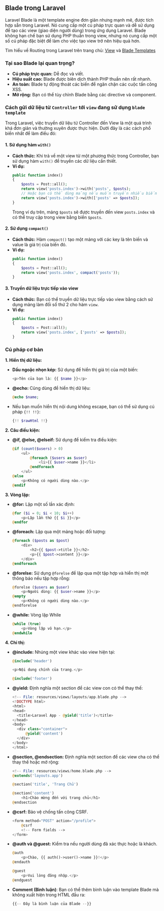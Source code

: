 ## Blade trong Laravel

Laravel Blade là một template engine đơn giản nhưng mạnh mẽ, được tích hợp sẵn trong Laravel. Nó cung cấp một cú pháp trực quan và dễ sử dụng để tạo các view (giao diện người dùng) trong ứng dụng Laravel. Blade không hạn chế bạn sử dụng PHP thuần trong view, nhưng nó cung cấp một số cú pháp đặc biệt để làm cho việc tạo view trở nên hiệu quả hơn.

Tìm hiểu về Routing trong Laravel trên trang chủ: [View](https://laravel.com/docs/11.x/views) và [Blade Templates](https://laravel.com/docs/11.x/blade)

### Tại sao Blade lại quan trọng?

- **Cú pháp trực quan:** Dễ đọc và viết.
- **Hiệu suất cao:** Blade được biên dịch thành PHP thuần nên rất nhanh.
- **An toàn:** Blade tự động thoát các biến để ngăn chặn các cuộc tấn công XSS.
- **Mở rộng:** Bạn có thể tùy chỉnh Blade bằng các directive và component.

### Cách gửi dữ liệu từ `Controller` tới `view` đang sử dụng `blade template`

Trong Laravel, việc truyền dữ liệu từ Controller đến View là một quá trình khá đơn giản và thường xuyên được thực hiện. Dưới đây là các cách phổ biến nhất để làm điều đó:

#### 1. Sử dụng hàm `with()`

- **Cách thức:** Khi trả về một view từ một phương thức trong Controller, bạn sử dụng hàm `with()` để truyền các dữ liệu cần thiết.
- **Ví dụ:**
  ```php
  public function index()
  {
      $posts = Post::all();
      return view('posts.index')->with('posts', $posts);
      // Hoặc bạn có thể dùng mảng nếu muốn truyền nhiều biến
      return view('posts.index')->with(['posts' => $posts]);
  }
  ```
  Trong ví dụ trên, mảng `$posts` sẽ được truyền đến view `posts.index` và có thể truy cập trong view bằng biến `$posts`.

#### 2. Sử dụng `compact()`

- **Cách thức:** Hàm `compact()` tạo một mảng với các key là tên biến và value là giá trị của biến đó.
- **Ví dụ:**
  ```php
  public function index()
  {
      $posts = Post::all();
      return view('posts.index', compact('posts'));
  }
  ```

#### 3. Truyền dữ liệu trực tiếp vào view

- **Cách thức:** Bạn có thể truyền dữ liệu trực tiếp vào view bằng cách sử dụng mảng làm đối số thứ 2 cho hàm `view`.
- **Ví dụ:**
  ```php
  public function index()
  {
      $posts = Post::all();
      return view('posts.index', ['posts' => $posts]);
  }
  ```

### Cú pháp cơ bản

**1. Hiển thị dữ liệu:**

- **Dấu ngoặc nhọn kép:** Sử dụng để hiển thị giá trị của một biến:
  ```php
  <p>Tên của bạn là: {{ $name }}</p>
  ```
- **@echo:** Cũng dùng để hiển thị dữ liệu:
  ```php
  @echo $name;
  ```
- Nếu bạn muốn hiển thị nội dung không escape, bạn có thể sử dụng cú pháp `{!! !!}`:
  ```php
  {!! $rawHtml !!}
  ```

**2. Câu điều kiện:**

- **@if, @else, @elseif:** Sử dụng để kiểm tra điều kiện:
  ```php
  @if (count($users) > 0)
      <ul>
          @foreach ($users as $user)
              <li>{{ $user->name }}</li>
          @endforeach
      </ul>
  @else
      <p>Không có người dùng nào.</p>
  @endif
  ```

**3. Vòng lặp:**

- **@for:** Lặp một số lần xác định:
  ```php
  @for ($i = 0; $i < 10; $i++)
      <p>Lặp lần thứ {{ $i }}</p>
  @endfor
  ```
- **@foreach:** Lặp qua một mảng hoặc đối tượng:
  ```php
  @foreach ($posts as $post)
      <div>
          <h2>{{ $post->title }}</h2>
          <p>{{ $post->content }}</p>
      </div>
  @endforeach
  ```
- **@forelse:** Sử dụng `@forelse` để lặp qua một tập hợp và hiển thị một thông báo nếu tập hợp rỗng:

  ```php
  @forelse ($users as $user)
      <p>Người dùng: {{ $user->name }}</p>
  @empty
      <p>Không có người dùng nào.</p>
  @endforelse
  ```

- **@while:** Vòng lặp While
  ```php
  @while (true)
      <p>Vòng lặp vô hạn.</p>
  @endwhile
  ```

**4. Chỉ thị:**

- **@include:** Nhúng một view khác vào view hiện tại:

  ```php
  @include('header')

  <p>Nội dung chính của trang.</p>

  @include('footer')
  ```

- **@yield:** Định nghĩa một section để các view con có thể thay thế:
  ```php
  <!-- File: resources/views/layouts/app.blade.php -->
  <!DOCTYPE html>
  <html>
  <head>
    <title>Laravel App - @yield('title')</title>
  </head>
  <body>
    <div class="container">
        @yield('content')
    </div>
  </body>
  </html>
  ```
- **@section, @endsection:** Định nghĩa một section để các view cha có thể thay thế hoặc mở rộng:

  ```php
  <!-- File: resources/views/home.blade.php -->
  @extends('layouts.app')

  @section('title', 'Trang Chủ')

  @section('content')
      <h1>Chào mừng đến với trang chủ</h1>
  @endsection
  ```

- **@csrf:** Bảo vệ chống tấn công CSRF.

  ```php
  <form method="POST" action="/profile">
      @csrf
      <!-- Form fields -->
  </form>
  ```

- **@auth và @guest:** Kiểm tra nếu người dùng đã xác thực hoặc là khách.

  ```php
  @auth
      <p>Chào, {{ auth()->user()->name }}!</p>
  @endauth

  @guest
      <p>Vui lòng đăng nhập.</p>
  @endguest
  ```

- **Comment (Bình luận)**: Bạn có thể thêm bình luận vào template Blade mà không xuất hiện trong HTML đầu ra:
  ```php
  {{-- Đây là bình luận của Blade --}}
  ```
